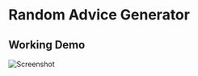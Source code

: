 # Random Advice Generator

## Working Demo

![Screenshot](https://user-images.githubusercontent.com/88226411/196895013-829451a4-35c7-4a0e-886f-46fd499f6204.png)
